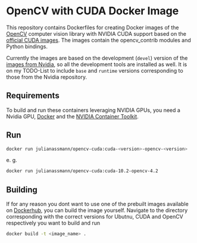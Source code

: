 # OpenCV with CUDA Docker Image
This repository contains Dockerfiles for creating Docker images of the [OpenCV](https://opencv.org/) computer vision library with NVIDIA CUDA support based on the [official CUDA images](https://hub.docker.com/r/nvidia/cuda/).
The images contain the opencv_contrib modules and Python bindings.

Currently the images are based on the development (`devel`) version of the [images from Nvidia](https://hub.docker.com/r/nvidia/cuda/), so all the development tools are installed as well. It is on my TODO-List to include `base` and `runtime` versions corresponding to those from the Nvidia repository.

## Requirements
To build and run these containers leveraging NVIDIA GPUs, you need a Nvidia GPU, [Docker](https://docs.docker.com/get-docker/) and the [NVIDIA Container Toolkit](https://github.com/NVIDIA/nvidia-docker).

## Run
```bash
docker run julianassmann/opencv-cuda:cuda-<version>-opencv-<version>
```
e. g.
```bash
docker run julianassmann/opencv-cuda:cuda-10.2-opencv-4.2
```

## Building
If for any reason you dont want to use one of the prebuilt images available on [Dockerhub](https://hub.docker.com/repository/docker/julianassmann/opencv-cuda/), you can build the image yourself. Navigate to the directory corresponding with the correct versions for Ubutnu, CUDA and OpenCV respectively you want to build and run
```bash
docker build -t <image_name> .
```
